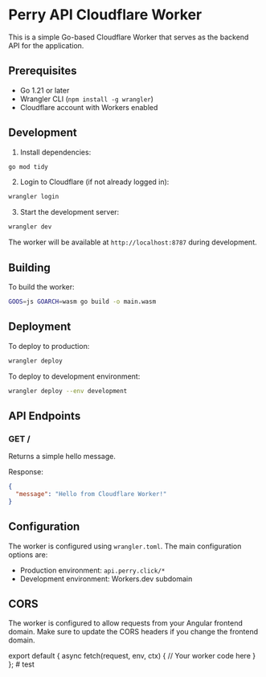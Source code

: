 # Perry API Cloudflare Worker

This is a simple Go-based Cloudflare Worker that serves as the backend API for the application.

## Prerequisites

- Go 1.21 or later
- Wrangler CLI (`npm install -g wrangler`)
- Cloudflare account with Workers enabled

## Development

1. Install dependencies:
```bash
go mod tidy
```

2. Login to Cloudflare (if not already logged in):
```bash
wrangler login
```

3. Start the development server:
```bash
wrangler dev
```

The worker will be available at `http://localhost:8787` during development.

## Building

To build the worker:
```bash
GOOS=js GOARCH=wasm go build -o main.wasm
```

## Deployment

To deploy to production:
```bash
wrangler deploy
```

To deploy to development environment:
```bash
wrangler deploy --env development
```

## API Endpoints

### GET /
Returns a simple hello message.

Response:
```json
{
  "message": "Hello from Cloudflare Worker!"
}
```

## Configuration

The worker is configured using `wrangler.toml`. The main configuration options are:

- Production environment: `api.perry.click/*`
- Development environment: Workers.dev subdomain

## CORS

The worker is configured to allow requests from your Angular frontend domain. Make sure to update the CORS headers if you change the frontend domain. 

export default {
  async fetch(request, env, ctx) {
    // Your worker code here
  }
}; # test
